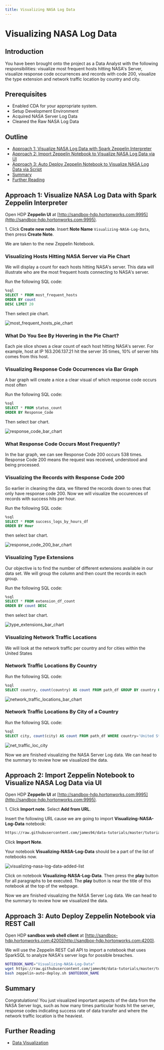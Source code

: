 ```yaml
---
title: Visualizing NASA Log Data
---
```


# Visualizing NASA Log Data

## Introduction

You have been brought onto the project as a Data Analyst with the following responsibilities: visualize most frequent hosts hitting NASA's Server, visualize response code occurrences and records with code 200, visualize the type extension and network traffic location by country and city.

## Prerequisites

- Enabled CDA for your appropriate system.
- Setup Development Environment
- Acquired NASA Server Log Data
- Cleaned the Raw NASA Log Data

## Outline

- [Approach 1: Visualize NASA Log Data with Spark Zeppelin Interpreter](#approach-1-visualize-raw-nasa-log-data-with-spark-zeppelin-interpreter)
- [Approach 2: Import Zeppelin Notebook to Visualize NASA Log Data via UI](#approach-2-import-zeppelin-notebook-to-visualize-nasa-log-data-via-ui)
- [Approach 3: Auto Deploy Zeppelin Notebook to Visualize NASA Log Data via Script](#approach-3-auto-deploy-zeppelin-notebook-to-visualize-nasa-log-data-via-script)
- [Summary](#summary)
- [Further Reading](#further-reading)


## Approach 1: Visualize NASA Log Data with Spark Zeppelin Interpreter

Open HDP **Zeppelin UI** at [http://sandbox-hdp.hortonworks.com:9995](http://sandbox-hdp.hortonworks.com:9995).

1\. Click **Create new note**. Insert **Note Name** `Visualizing-NASA-Log-Data`, then press **Create Note**.

We are taken to the new Zeppelin Notebook.

### Visualizing Hosts Hitting NASA Server via Pie Chart

We will display a count for each hosts hitting NASA's server.
This data will illustrate who are the most frequent hosts connecting to NASA's server.

Run the following SQL code:

~~~sql
%sql
SELECT * FROM most_frequent_hosts
ORDER BY count
DESC LIMIT 20
~~~

Then select pie chart.

![most_frequent_hosts_pie_chart](assets/images/visualizing-nasa-log-data/most_frequent_hosts_pie_chart.jpg)

### What Do You See By Hovering in the Pie Chart?

Each pie slice shows a clear count of each host hitting NASA's server. For example,
host at IP 163.206.137.21 hit the server 35 times, 10% of server hits comes from this host.

### Visualizing Response Code Occurrences via Bar Graph

A bar graph will create a nice a clear visual of which response code occurs most often

Run the following SQL code:

~~~sql
%sql
SELECT * FROM status_count
ORDER BY Response_Code
~~~

Then select bar chart.

![response_code_bar_chart](assets/images/visualizing-nasa-log-data/response_code_bar_chart.jpg)

### What Response Code Occurs Most Frequently?

In the bar graph, we can see Response Code 200 occurs 538 times. Response Code 200
means the request was received, understood and being processed.

### Visualizing the Records with Response Code 200

So earlier in cleaning the data, we filtered the records down to ones that only have response code 200.
Now we will visualize the occurences of records with success hits per hour.

Run the following SQL code:

~~~sql
%sql
SELECT * FROM success_logs_by_hours_df
ORDER BY Hour
~~~

then select bar chart.

![response_code_200_bar_chart](assets/images/visualizing-nasa-log-data/response_code_200_bar_chart.jpg)

### Visualizing Type Extensions

Our objective is to find the number of different extensions available in our data set.
We will group the column and then count the records in each group.

Run the following SQL code:

~~~sql
%sql
SELECT * FROM extension_df_count
ORDER BY count DESC
~~~

then select bar chart.

![type_extensions_bar_chart](assets/images/visualizing-nasa-log-data/type_extensions_bar_chart.jpg)


### Visualizing Network Traffic Locations

We will look at the network traffic per country and for cities within the United States

### Network Traffic Locations By Country

Run the following SQL code:

~~~sql
%sql
SELECT country, count(country) AS count FROM path_df GROUP BY country ORDER BY count
~~~

![network_traffic_locations_bar_chart](assets/images/visualizing-nasa-log-data/network_traffic_locations_bar_chart.jpg)

### Network Traffic Locations By City of a Country

Run the following SQL code:

~~~sql
%sql
SELECT city, count(city) AS count FROM path_df WHERE country='United States' GROUP BY city ORDER BY count
~~~

![net_traffic_loc_city](assets/images/visualizing-nasa-log-data/net_traffic_loc_city.jpg)

Now we are finished visualizing the NASA Server Log data. We can head to the summary to review how we visualized the data.

## Approach 2: Import Zeppelin Notebook to Visualize NASA Log Data via UI

Open HDP **Zeppelin UI** at [http://sandbox-hdp.hortonworks.com:9995](http://sandbox-hdp.hortonworks.com:9995).

1\. Click **Import note**. Select **Add from URL**.

Insert the following URL cause we are going to import **Visualizing-NASA-Log-Data** notebook:

~~~bash
https://raw.githubusercontent.com/james94/data-tutorials/master/tutorials/cda/building-a-cybersecurity-breach-analysis-application/application/development/zeppelin-notebook/Visualizing-NASA-Log-Data.json
~~~

Click **Import Note**.

Your notebook **Visualizing-NASA-Log-Data** should be a part of the list of notebooks now.

![visualizing-nasa-log-data-added-list](assets/images/visualizing-nasa-log-data/visualizing-nasa-log-data-added-list.jpg)

Click on notebook **Visualizing-NASA-Log-Data**. Then press the **play** button for all paragraphs to be executed. The **play** button is near the title of this notebook at the top of the webpage.

Now we are finished visualizing the NASA Server Log data. We can head to the summary to review how we visualized the data.

## Approach 3: Auto Deploy Zeppelin Notebook via REST Call

Open HDP **sandbox web shell client** at [http://sandbox-hdp.hortonworks.com:4200](http://sandbox-hdp.hortonworks.com:4200).

We will use the Zeppelin REST Call API to import a notebook that uses SparkSQL to analyze NASA's server logs for possible breaches.

~~~bash
NOTEBOOK_NAME="Visualizing-NASA-Log-Data"
wget https://raw.githubusercontent.com/james94/data-tutorials/master/tutorials/cda/building-a-cybersecurity-breach-analysis-application/application/development/shell/zeppelin-auto-deploy.sh
bash zeppelin-auto-deploy.sh $NOTEBOOK_NAME
~~~

## Summary

Congratulations! You just visualized important aspects of the data from the NASA Server logs, such as how many times particular hosts hit the server, response codes indicating success rate of data transfer and where the network traffic location is the heaviest.

## Further Reading

- [Data Visualization](https://en.wikipedia.org/wiki/Data_visualization)
